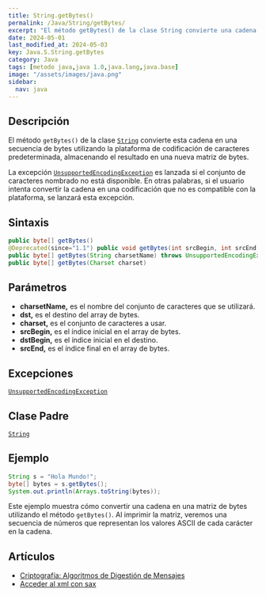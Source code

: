 ```yaml
---
title: String.getBytes()
permalink: /Java/String/getBytes/
excerpt: "El método getBytes() de la clase String convierte una cadena en una secuencia de bytes utilizando la codificación predeterminada."
date: 2024-05-01
last_modified_at: 2024-05-03
key: Java.S.String.getBytes
category: Java
tags: [metodo java,java 1.0,java.lang,java.base]
image: "/assets/images/java.png"
sidebar:
  nav: java
---
```


## Descripción


El método `getBytes()` de la clase [`String`](https://www.w3api.com/Java/String/) convierte esta cadena en una secuencia de bytes utilizando la plataforma de codificación de caracteres predeterminada, almacenando el resultado en una nueva matriz de bytes.


La excepción [`UnsupportedEncodingException`](https://www.w3api.com/Java/UnsupportedEncodingException/) es lanzada si el conjunto de caracteres nombrado no está disponible. En otras palabras, si el usuario intenta convertir la cadena en una codificación que no es compatible con la plataforma, se lanzará esta excepción.


## Sintaxis


```java
public byte[] getBytes()
@Deprecated(since="1.1") public void getBytes(int srcBegin, int srcEnd, byte[] dst, int dstBegin)
public byte[] getBytes(String charsetName) throws UnsupportedEncodingException
public byte[] getBytes(Charset charset)
```


## Parámetros

- **charsetName,** es el nombre del conjunto de caracteres que se utilizará.
- **dst,** es el destino del array de bytes.
- **charset,** es el conjunto de caracteres a usar.
- **srcBegin,** es el índice inicial en el array de bytes.
- **dstBegin,** es el índice inicial en el destino.
- **srcEnd,** es el índice final en el array de bytes.

## Excepciones


[`UnsupportedEncodingException`](https://www.w3api.com/Java/UnsupportedEncodingException/)


## Clase Padre


[`String`](https://www.w3api.com/Java/String/)


## Ejemplo


```java
String s = "Hola Mundo!";
byte[] bytes = s.getBytes();
System.out.println(Arrays.toString(bytes));

```


Este ejemplo muestra cómo convertir una cadena en una matriz de bytes utilizando el método `getBytes()`. Al imprimir la matriz, veremos una secuencia de números que representan los valores ASCII de cada carácter en la cadena.


## Artículos

- [Criptografía: Algoritmos de Digestión de Mensajes](http://lineadecodigo.com/java/criptografia-algoritmos-de-digestion-de-mensajes/)
- [Acceder al xml con sax](https://lineadecodigo.com/java/acceder-al-xml-con-sax/)
